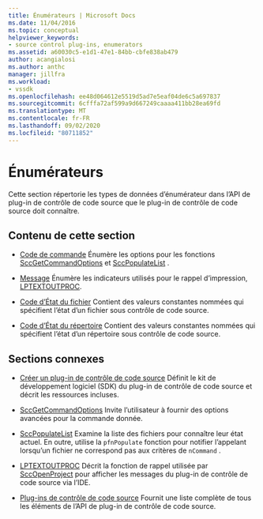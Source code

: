 ```yaml
---
title: Énumérateurs | Microsoft Docs
ms.date: 11/04/2016
ms.topic: conceptual
helpviewer_keywords:
- source control plug-ins, enumerators
ms.assetid: a60030c5-e1d1-47e1-84bb-cbfe838ab479
author: acangialosi
ms.author: anthc
manager: jillfra
ms.workload:
- vssdk
ms.openlocfilehash: ee48d064612e5519d5ad7e5eaf04de6c5a697837
ms.sourcegitcommit: 6cfffa72af599a9d667249caaaa411bb28ea69fd
ms.translationtype: MT
ms.contentlocale: fr-FR
ms.lasthandoff: 09/02/2020
ms.locfileid: "80711852"
---
```

# <a name="enumerators"></a>Énumérateurs
Cette section répertorie les types de données d’énumérateur dans l’API de plug-in de contrôle de code source que le plug-in de contrôle de code source doit connaître.

## <a name="in-this-section"></a>Contenu de cette section
- [Code de commande](../extensibility/command-code-enumerator.md) Énumère les options pour les fonctions [SccGetCommandOptions](../extensibility/sccgetcommandoptions-function.md) et [SccPopulateList](../extensibility/sccpopulatelist-function.md) .

- [Message](../extensibility/message-enumerator.md) Énumère les indicateurs utilisés pour le rappel d’impression, [LPTEXTOUTPROC](../extensibility/lptextoutproc.md).

- [Code d’État du fichier](../extensibility/file-status-code-enumerator.md) Contient des valeurs constantes nommées qui spécifient l’état d’un fichier sous contrôle de code source.

- [Code d’État du répertoire](../extensibility/directory-status-code-enumerator.md) Contient des valeurs constantes nommées qui spécifient l’état d’un répertoire sous contrôle de code source.

## <a name="related-sections"></a>Sections connexes
- [Créer un plug-in de contrôle de code source](../extensibility/internals/creating-a-source-control-plug-in.md) Définit le kit de développement logiciel (SDK) du plug-in de contrôle de code source et décrit les ressources incluses.

- [SccGetCommandOptions](../extensibility/sccgetcommandoptions-function.md) Invite l’utilisateur à fournir des options avancées pour la commande donnée.

- [SccPopulateList](../extensibility/sccpopulatelist-function.md) Examine la liste des fichiers pour connaître leur état actuel. En outre, utilise la `pfnPopulate` fonction pour notifier l’appelant lorsqu’un fichier ne correspond pas aux critères de `nCommand` .

- [LPTEXTOUTPROC](../extensibility/lptextoutproc.md) Décrit la fonction de rappel utilisée par [SccOpenProject](../extensibility/sccopenproject-function.md) pour afficher les messages du plug-in de contrôle de code source via l’IDE.

- [Plug-ins de contrôle de code source](../extensibility/source-control-plug-ins.md) Fournit une liste complète de tous les éléments de l’API de plug-in de contrôle de code source.
